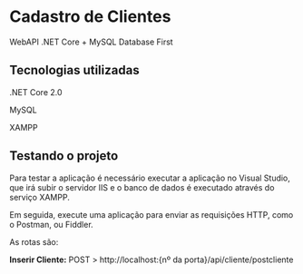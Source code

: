 # Cadastro de Clientes
WebAPI .NET Core + MySQL Database First

## Tecnologias utilizadas
.NET Core 2.0

MySQL

XAMPP

## Testando o projeto
Para testar a aplicação é necessário executar a aplicação no Visual Studio, que irá subir o servidor IIS e o banco de dados é executado através do serviço XAMPP.

Em seguida, execute uma aplicação para enviar as requisições HTTP, como o Postman, ou Fiddler.

As rotas são:

**Inserir Cliente:** POST > http://localhost:{nº da porta}/api/cliente/postcliente
